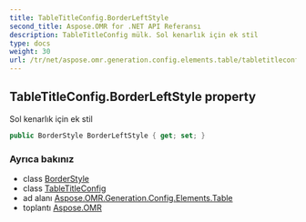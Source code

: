 ```yaml
---
title: TableTitleConfig.BorderLeftStyle
second_title: Aspose.OMR for .NET API Referansı
description: TableTitleConfig mülk. Sol kenarlık için ek stil
type: docs
weight: 30
url: /tr/net/aspose.omr.generation.config.elements.table/tabletitleconfig/borderleftstyle/
---
```

## TableTitleConfig.BorderLeftStyle property

Sol kenarlık için ek stil

```csharp
public BorderStyle BorderLeftStyle { get; set; }
```

### Ayrıca bakınız

* class [BorderStyle](../../../aspose.omr.generation.config/borderstyle/)
* class [TableTitleConfig](../)
* ad alanı [Aspose.OMR.Generation.Config.Elements.Table](../../tabletitleconfig/)
* toplantı [Aspose.OMR](../../../)


